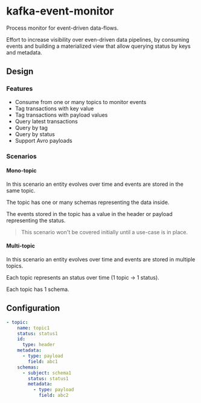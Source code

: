# kafka-event-monitor

Process monitor for event-driven data-flows.

Effort to increase visibility over even-driven data pipelines, by consuming events and building 
a materialized view that allow querying status by keys and metadata.

## Design

### Features

+ Consume from one or many topics to monitor events
+ Tag transactions with key value
+ Tag transactions with payload values
+ Query latest transactions
+ Query by tag
+ Query by status
+ Support Avro payloads

### Scenarios

#### Mono-topic

In this scenario an entity evolves over time and events are stored in the same topic.

The topic has one or many schemas representing the data inside.

The events stored in the topic has a value in the header or payload representing the status.

> This scenario won't be covered initially until a use-case is in place.

#### Multi-topic

In this scenario an entity evolves over time and events are stored in multiple topics.

Each topic represents an status over time (1 topic -> 1 status).

Each topic has 1 schema.

## Configuration

```yaml
- topic:
    name: topic1
    status: status1
    id:
      type: header
    metadata:
      - type: payload
        field: abc1
    schemas:
      - subject: schema1
        status: status1
        metadata:
          - type: payload
            field: abc2
```